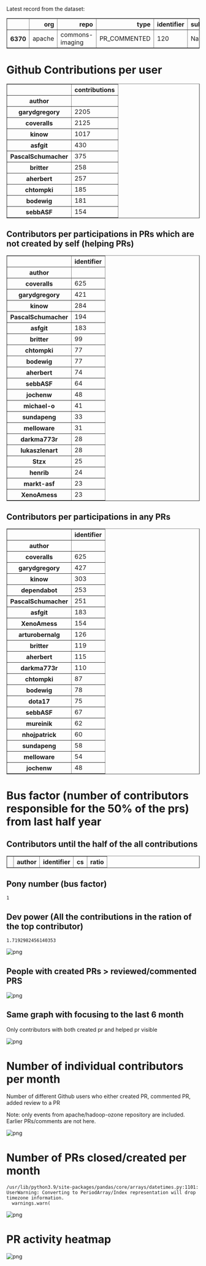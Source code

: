 Latest record from the dataset:




<div>
<table border="1" class="dataframe">
  <thead>
    <tr style="text-align: right;">
      <th></th>
      <th>org</th>
      <th>repo</th>
      <th>type</th>
      <th>identifier</th>
      <th>subidentifier</th>
      <th>date</th>
      <th>author</th>
      <th>owner</th>
      <th>project</th>
    </tr>
  </thead>
  <tbody>
    <tr>
      <th>6370</th>
      <td>apache</td>
      <td>commons-imaging</td>
      <td>PR_COMMENTED</td>
      <td>120</td>
      <td>NaN</td>
      <td>2021-02-12 10:54:34+00:00</td>
      <td>dependabot</td>
      <td>dependabot</td>
      <td>commons</td>
    </tr>
  </tbody>
</table>
</div>



# Github Contributions per user





<div>
<table border="1" class="dataframe">
  <thead>
    <tr style="text-align: right;">
      <th></th>
      <th>contributions</th>
    </tr>
    <tr>
      <th>author</th>
      <th></th>
    </tr>
  </thead>
  <tbody>
    <tr>
      <th>garydgregory</th>
      <td>2205</td>
    </tr>
    <tr>
      <th>coveralls</th>
      <td>2125</td>
    </tr>
    <tr>
      <th>kinow</th>
      <td>1017</td>
    </tr>
    <tr>
      <th>asfgit</th>
      <td>430</td>
    </tr>
    <tr>
      <th>PascalSchumacher</th>
      <td>375</td>
    </tr>
    <tr>
      <th>britter</th>
      <td>258</td>
    </tr>
    <tr>
      <th>aherbert</th>
      <td>257</td>
    </tr>
    <tr>
      <th>chtompki</th>
      <td>185</td>
    </tr>
    <tr>
      <th>bodewig</th>
      <td>181</td>
    </tr>
    <tr>
      <th>sebbASF</th>
      <td>154</td>
    </tr>
  </tbody>
</table>
</div>



## Contributors per participations in PRs which are not created by self (helping PRs)




<div>
<table border="1" class="dataframe">
  <thead>
    <tr style="text-align: right;">
      <th></th>
      <th>identifier</th>
    </tr>
    <tr>
      <th>author</th>
      <th></th>
    </tr>
  </thead>
  <tbody>
    <tr>
      <th>coveralls</th>
      <td>625</td>
    </tr>
    <tr>
      <th>garydgregory</th>
      <td>421</td>
    </tr>
    <tr>
      <th>kinow</th>
      <td>284</td>
    </tr>
    <tr>
      <th>PascalSchumacher</th>
      <td>194</td>
    </tr>
    <tr>
      <th>asfgit</th>
      <td>183</td>
    </tr>
    <tr>
      <th>britter</th>
      <td>99</td>
    </tr>
    <tr>
      <th>chtompki</th>
      <td>77</td>
    </tr>
    <tr>
      <th>bodewig</th>
      <td>77</td>
    </tr>
    <tr>
      <th>aherbert</th>
      <td>74</td>
    </tr>
    <tr>
      <th>sebbASF</th>
      <td>64</td>
    </tr>
    <tr>
      <th>jochenw</th>
      <td>48</td>
    </tr>
    <tr>
      <th>michael-o</th>
      <td>41</td>
    </tr>
    <tr>
      <th>sundapeng</th>
      <td>33</td>
    </tr>
    <tr>
      <th>melloware</th>
      <td>31</td>
    </tr>
    <tr>
      <th>darkma773r</th>
      <td>28</td>
    </tr>
    <tr>
      <th>lukaszlenart</th>
      <td>28</td>
    </tr>
    <tr>
      <th>Stzx</th>
      <td>25</td>
    </tr>
    <tr>
      <th>henrib</th>
      <td>24</td>
    </tr>
    <tr>
      <th>markt-asf</th>
      <td>23</td>
    </tr>
    <tr>
      <th>XenoAmess</th>
      <td>23</td>
    </tr>
  </tbody>
</table>
</div>



## Contributors per participations in any PRs




<div>
<table border="1" class="dataframe">
  <thead>
    <tr style="text-align: right;">
      <th></th>
      <th>identifier</th>
    </tr>
    <tr>
      <th>author</th>
      <th></th>
    </tr>
  </thead>
  <tbody>
    <tr>
      <th>coveralls</th>
      <td>625</td>
    </tr>
    <tr>
      <th>garydgregory</th>
      <td>427</td>
    </tr>
    <tr>
      <th>kinow</th>
      <td>303</td>
    </tr>
    <tr>
      <th>dependabot</th>
      <td>253</td>
    </tr>
    <tr>
      <th>PascalSchumacher</th>
      <td>251</td>
    </tr>
    <tr>
      <th>asfgit</th>
      <td>183</td>
    </tr>
    <tr>
      <th>XenoAmess</th>
      <td>154</td>
    </tr>
    <tr>
      <th>arturobernalg</th>
      <td>126</td>
    </tr>
    <tr>
      <th>britter</th>
      <td>119</td>
    </tr>
    <tr>
      <th>aherbert</th>
      <td>115</td>
    </tr>
    <tr>
      <th>darkma773r</th>
      <td>110</td>
    </tr>
    <tr>
      <th>chtompki</th>
      <td>87</td>
    </tr>
    <tr>
      <th>bodewig</th>
      <td>78</td>
    </tr>
    <tr>
      <th>dota17</th>
      <td>75</td>
    </tr>
    <tr>
      <th>sebbASF</th>
      <td>67</td>
    </tr>
    <tr>
      <th>mureinik</th>
      <td>62</td>
    </tr>
    <tr>
      <th>nhojpatrick</th>
      <td>60</td>
    </tr>
    <tr>
      <th>sundapeng</th>
      <td>58</td>
    </tr>
    <tr>
      <th>melloware</th>
      <td>54</td>
    </tr>
    <tr>
      <th>jochenw</th>
      <td>48</td>
    </tr>
  </tbody>
</table>
</div>



# Bus factor (number of contributors responsible for the 50% of the prs) from last half year

## Contributors until the half of the all contributions




<div>
<table border="1" class="dataframe">
  <thead>
    <tr style="text-align: right;">
      <th></th>
      <th>author</th>
      <th>identifier</th>
      <th>cs</th>
      <th>ratio</th>
    </tr>
  </thead>
  <tbody>
  </tbody>
</table>
</div>



## Pony number (bus factor)




    1



## Dev power (All the contributions in the ration of the top contributor)




    1.7192982456140353




    
![png](github-contributions_files/github-contributions_18_0.png)
    


## People with created PRs > reviewed/commented PRS


    
![png](github-contributions_files/github-contributions_21_0.png)
    


## Same graph with focusing to the last 6 month

Only contributors with both created pr and helped pr visible


    
![png](github-contributions_files/github-contributions_25_0.png)
    


# Number of individual contributors per month

Number of different Github users who either created PR, commented PR, added review to a PR

Note: only events from apache/hadoop-ozone repository are included. Earlier PRs/comments are not here.


    
![png](github-contributions_files/github-contributions_28_0.png)
    


# Number of PRs closed/created per month

    /usr/lib/python3.9/site-packages/pandas/core/arrays/datetimes.py:1101: UserWarning: Converting to PeriodArray/Index representation will drop timezone information.
      warnings.warn(



    
![png](github-contributions_files/github-contributions_31_0.png)
    


# PR activity heatmap


    
![png](github-contributions_files/github-contributions_34_0.png)
    

